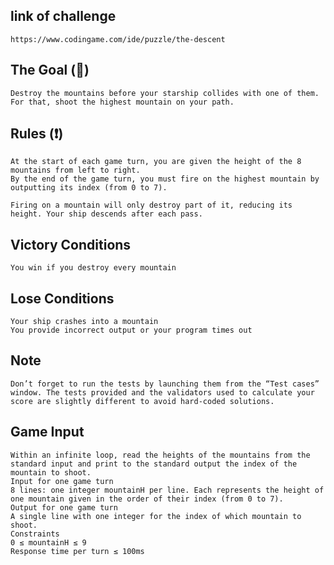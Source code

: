 ## link of challenge
    https://www.codingame.com/ide/puzzle/the-descent

## The Goal   (:dart:)
    Destroy the mountains before your starship collides with one of them. For that, shoot the highest mountain on your path.

## Rules (:heavy_exclamation_mark:)

	At the start of each game turn, you are given the height of the 8 mountains from left to right.
	By the end of the game turn, you must fire on the highest mountain by outputting its index (from 0 to 7).

	Firing on a mountain will only destroy part of it, reducing its height. Your ship descends after each pass.  
	
## Victory Conditions
	You win if you destroy every mountain
 
## Lose Conditions
	Your ship crashes into a mountain
	You provide incorrect output or your program times out
## Note

	Don’t forget to run the tests by launching them from the “Test cases” window. The tests provided and the validators used to calculate your score are slightly different to avoid hard-coded solutions.

## Game Input

	Within an infinite loop, read the heights of the mountains from the standard input and print to the standard output the index of the mountain to shoot.
	Input for one game turn
	8 lines: one integer mountainH per line. Each represents the height of one mountain given in the order of their index (from 0 to 7).
	Output for one game turn
	A single line with one integer for the index of which mountain to shoot.
	Constraints
	0 ≤ mountainH ≤ 9
	Response time per turn ≤ 100ms